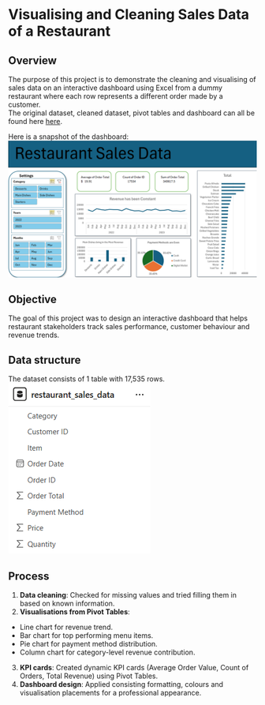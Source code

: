 # Visualising and Cleaning Sales Data of a Restaurant
## Overview 
The purpose of this project is to demonstrate the cleaning and visualising of sales data on an interactive dashboard using Excel from a dummy restaurant where each row represents a different order made by a customer.  
The original dataset, cleaned dataset, pivot tables and dashboard can all be found here [here](https://github.com/dtan20441/portfolio_restaurant_sales/blob/main/restaurant_sales_data.xlsx).

Here is a snapshot of the dashboard: ![restaurant dashboard](https://github.com/dtan20441/portfolio_restaurant_sales/blob/main/restaurant_dashboard.png)

## Objective
The goal of this project was to design an interactive dashboard that helps restaurant stakeholders track sales performance, customer behaviour and revenue trends.

## Data structure
The dataset consists of 1 table with 17,535 rows.
![Image of dataset](https://github.com/dtan20441/portfolio_restaurant_sales/blob/main/restaurant_schema.png)

## Process
1. **Data cleaning**: Checked for missing values and tried filling them in based on known information.
2. **Visualisations from Pivot Tables**: 
- Line chart for revenue trend.
- Bar chart for top performing menu items.
- Pie chart for payment method distribution.
- Column chart for category-level revenue contribution.
3. **KPI cards**: Created dynamic KPI cards (Average Order Value, Count of Orders, Total Revenue) using Pivot Tables.
4. **Dashboard design**: Applied consisting formatting, colours and visualisation placements for a professional appearance.
 
